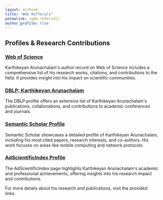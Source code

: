 ```yaml
---
layout: archive
title: "Web Refferals"
permalink: /web-referral/
author_profile: true
---
```


## Profiles & Research Contributions

### [Web of Science](https://www.webofscience.com/wos/author/record/AAD-3081-2020)
Karthikeyan Arunachalam's author record on Web of Science includes a comprehensive list of his research works, citations, and contributions to the field. It provides insight into his impact on scientific communities.

### [DBLP: Karthikeyan Arunachalam](https://dblp.org/pid/221/0362.html)
The DBLP profile offers an extensive list of Karthikeyan Arunachalam's publications, collaborations, and contributions to academic conferences and journals.

### [Semantic Scholar Profile](https://www.semanticscholar.org/author/Karthikeyan-Arunachalam/50813997)
Semantic Scholar showcases a detailed profile of Karthikeyan Arunachalam, including his most cited papers, research interests, and co-authors. His work focuses on areas like mobile computing and network protocols.

### [AdScientificIndex Profile](https://www.adscientificindex.com/scientist/karthikeyan-arunachalam/4597477)
The AdScientificIndex page highlights Karthikeyan Arunachalam's academic and professional achievements, offering insights into his research impact and contributions.


For more details about his research and publications, visit the provided links.

